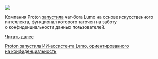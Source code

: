 <!--2025-07-23 14:55:13-->
<div class="yb">
  <div class="rss habr"><img src="https://habrastorage.org/getpro/habr/upload_files/232/c64/752/232c647520a809d994ad22266804361b.jpg" /><p>Компания Proton <a href="https://proton.me/blog/lumo-ai" rel="noopener noreferrer nofollow">запустила</a> чат‑бота Lumo на&nbsp;основе искусственного интеллекта, функционал которого заточен на&nbsp;заботу о&nbsp;конфиденциальности данных пользователей. </p> <a href="https://habr.com/ru/articles/930440/#habracut">Читать далее</a> <p class="titl"><a href="https://habr.com/ru/news/930440/?utm_source=habrahabr&utm_medium=rss&utm_campaign=930440">Proton запустила ИИ‑ассистента Lumo, ориентированного на конфиденциальность</a></p></div>
</div>
